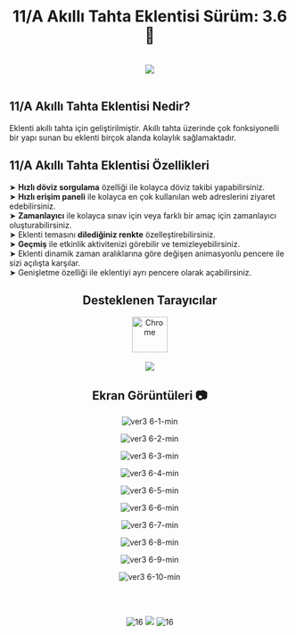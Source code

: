 <div align="center">
  
# 11/A Akıllı Tahta Eklentisi Sürüm: 3.6 🎉
 
<br> 
<a href="https://forms.gle/KjQJ32UaovhmBi1w9"><img src="https://img.shields.io/badge/EKLENT%C4%B0%20%C4%B0%C3%87%C4%B0N%20%C3%96NER%C4%B0DE%20BULUN-TIKLA-red?style=for-the-badge&logo=google&logoColor=white"></a>
</div>

<br>

## 11/A Akıllı Tahta Eklentisi Nedir?
Eklenti akıllı tahta için geliştirilmiştir.
Akıllı tahta üzerinde çok fonksiyonelli bir yapı sunan bu eklenti
birçok alanda kolaylık sağlamaktadır.

## 11/A Akıllı Tahta Eklentisi Özellikleri

➤ <b>Hızlı döviz sorgulama</b> özelliği ile kolayca döviz takibi yapabilirsiniz. <br>
➤ <b>Hızlı erişim paneli</b> ile kolayca en çok kullanılan web adreslerini ziyaret edebilirsiniz. <br>
➤ <b>Zamanlayıcı</b> ile kolayca sınav için veya farklı bir amaç için zamanlayıcı oluşturabilirsiniz. <br>
➤ Eklenti temasını <b>dilediğiniz renkte</b> özelleştirebilirsiniz. <br>
➤ <b>Geçmiş</b> ile etkinlik aktivitenizi görebilir ve temizleyebilirsiniz. <br>
➤ Eklenti dinamik zaman aralıklarına göre değişen animasyonlu pencere ile sizi açılışta karşılar. <br>
➤ Genişletme özelliği ile eklentiyi ayrı pencere olarak açabilirsiniz. <br>

<div align="center">

## Desteklenen Tarayıcılar
  
<img width="64" alt="Chrome" src="https://user-images.githubusercontent.com/95717415/151046778-e77289cb-1542-4d46-ae73-de1ad231da32.png" align="center">
<br><br>
<img src="https://img.shields.io/badge/UYARI%3A-Eklenti%20sadece%20Chrome'da%20%C3%A7al%C4%B1%C5%9F%C4%B1r.-gray?labelColor=red">
  
## Ekran Görüntüleri 📷

![ver3 6-1-min](https://user-images.githubusercontent.com/95717415/156929432-56f41a8b-4378-4611-acec-4ba4fa9d193b.png)
  
![ver3 6-2-min](https://user-images.githubusercontent.com/95717415/156929435-ba53285b-d588-4009-b665-7f7f17f69e4f.png)
  
![ver3 6-3-min](https://user-images.githubusercontent.com/95717415/156929438-4c051139-0042-4771-9f6d-7db3be546aa4.png)
  
![ver3 6-4-min](https://user-images.githubusercontent.com/95717415/156929439-35901766-7af9-4724-9d31-f08209fc9580.png)
  
![ver3 6-5-min](https://user-images.githubusercontent.com/95717415/156929440-ab229b3d-969e-4fd4-90b6-c7c638cd7fc6.png)
  
![ver3 6-6-min](https://user-images.githubusercontent.com/95717415/156929443-45ecea36-2478-47ee-92a9-5c36df21469a.png)
  
![ver3 6-7-min](https://user-images.githubusercontent.com/95717415/156929444-d47024fa-a244-4678-86c8-987a37e9691c.png)
  
![ver3 6-8-min](https://user-images.githubusercontent.com/95717415/156929445-098b4502-9abe-48bd-a4e1-55856c72ace3.png)
  
![ver3 6-9-min](https://user-images.githubusercontent.com/95717415/156929447-f9233890-7109-48bb-a93d-2b90e0fba0be.png)
  
![ver3 6-10-min](https://user-images.githubusercontent.com/95717415/156929450-6c26ff89-9686-4397-ad93-4fbcef689338.png)

<br><br>

![16](https://user-images.githubusercontent.com/95717415/151242069-a7465549-6735-4eef-9063-1e1ac138d8db.png) <img src="https://img.shields.io/badge/developed%20by-Ekin-red?labelColor=gray"> ![16](https://user-images.githubusercontent.com/95717415/151242069-a7465549-6735-4eef-9063-1e1ac138d8db.png)

</div>
